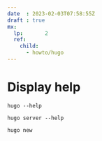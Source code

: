 ```yaml
---
date  : 2023-02-03T07:58:55Z
draft : true
mx:  
  lp:       2
  ref:  
    child:
      - howto/hugo
---
```



# Display help
```shell
hugo --help

hugo server --help

hugo new 
```
